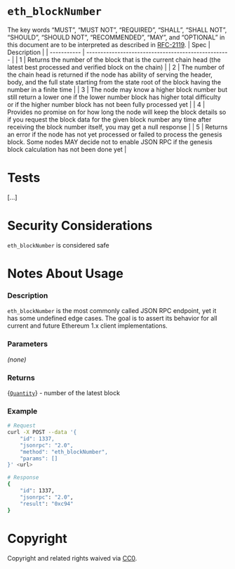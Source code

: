 # `eth_blockNumber`
The key words “MUST”, “MUST NOT”, “REQUIRED”, “SHALL”, “SHALL NOT”, “SHOULD”, “SHOULD NOT”, “RECOMMENDED”, “MAY”, and “OPTIONAL” in this document are to be interpreted as described in [RFC-2119](https://www.ietf.org/rfc/rfc2119.txt).
| Spec | Description  |
| ----------- | --------------------------------------------------- |
| 1 |  Returns the number of the block that is the current chain head (the latest best processed and verified block on the chain) |
| 2 |  The number of the chain head is returned if the node has ability of serving the header, body, and the full state starting from the state root of the block having the number in a finite time  |
| 3 | The node may know a higher block number but still return a lower one if the lower number block has higher total difficulty or if the higher number block has not been fully processed yet |
| 4 | Provides no promise on for how long the node will keep the block details so if you request the block data for the given block number any time after receiving the block number itself, you may get a null response |
| 5 | Returns an error if the node has not yet processed or failed to process the genesis block. Some nodes MAY decide not to enable JSON RPC if the genesis block calculation has not been done yet |

# Tests

[...]

# Security Considerations
`eth_blockNumber` is considered safe

# Notes About Usage

### Description
`eth_blockNumber` is the most commonly called JSON RPC endpoint, yet it has some undefined edge cases. The goal is to assert its behavior for all current and future Ethereum 1.x client implementations.

### Parameters

_(none)_

### Returns

{[`Quantity`](./types/Quantity.md)} - number of the latest block

### Example

```sh
# Request
curl -X POST --data '{
    "id": 1337,
    "jsonrpc": "2.0",
    "method": "eth_blockNumber",
    "params": []
}' <url>

# Response
{
    "id": 1337,
    "jsonrpc": "2.0",
    "result": "0xc94"
}
```

# Copyright
Copyright and related rights waived via [CC0](https://creativecommons.org/publicdomain/zero/1.0/).
